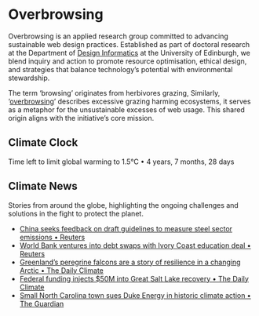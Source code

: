 # Overbrowsing

Overbrowsing is an applied research group committed to advancing sustainable web design practices. Established as part of doctoral research at the Department of [Design Informatics](https://www.designinformatics.org) at the University of Edinburgh, we blend inquiry and action to promote resource optimisation, ethical design, and strategies that balance technology’s potential with environmental stewardship.

The term ‘browsing’ originates from herbivores grazing, Similarly, ‘[overbrowsing](https://en.wikipedia.org/wiki/Browsing_(herbivory)#Overbrowsing)’ describes excessive grazing harming ecosystems, it serves as a metaphor for the unsustainable excesses of web usage. This shared origin aligns with the initiative’s core mission.

## Climate Clock
<!-- clock-time -->
Time left to limit global warming to 1.5°C • 4 years, 7 months, 28 days
<!-- /clock-time -->

## Climate News
Stories from around the globe, highlighting the ongoing challenges and solutions in the fight to protect the planet.
<!-- clock-news -->
- [China seeks feedback on draft guidelines to measure steel sector emissions • Reuters](https://www.reuters.com/world/china/china-solicits-public-feedback-guidelines-steel-sector-greenhouse-gas-emissions-2024-12-06/ )
- [World Bank ventures into debt swaps with Ivory Coast education deal • Reuters](https://www.reuters.com/world/africa/world-bank-ventures-into-debt-swaps-with-ivory-coast-education-deal-2024-12-05/ )
- [Greenland’s peregrine falcons are a story of resilience in a changing Arctic • The Daily Climate](https://www.dailyclimate.org/greenlands-peregrine-falcons-resilience-2670306087.html   )
- [Federal funding injects $50M into Great Salt Lake recovery • The Daily Climate](https://www.theguardian.com/environment/2024/dec/04/carrboro-north-carolina-duke-energy-lawsuit )
- [Small North Carolina town sues Duke Energy in historic climate action • The Guardian](https://www.theguardian.com/environment/2024/dec/04/carrboro-north-carolina-duke-energy-lawsuit )
<!-- /clock-news -->
